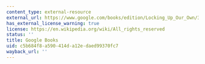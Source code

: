 ```yaml
---
content_type: external-resource
external_url: https://www.google.com/books/edition/Locking_Up_Our_Own/3NEjDQAAQBAJ?hl=en&gbpv=1
has_external_license_warning: true
license: https://en.wikipedia.org/wiki/All_rights_reserved
status: ''
title: Google Books
uid: c5b684f8-a590-414d-a12e-daed99370fc7
wayback_url: ''
---
```

